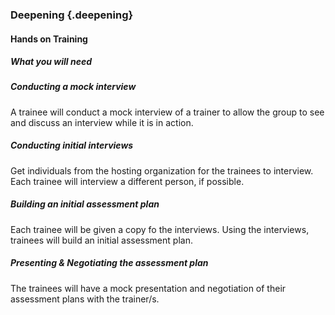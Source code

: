### Deepening {.deepening}

#### Hands on Training

<?Hands-on training on various components of the tool. This will be a moderately collaborative segment where the trainees will have documentation and be encouraged to explore the tool.?>

##### What you will need

##### Conducting a mock interview

A trainee will conduct a mock interview of a trainer to allow the group to see and discuss an interview while it is in action. 

##### Conducting initial interviews

Get individuals from the hosting organization for the trainees to interview. Each trainee will interview a different person, if possible.

##### Building an initial assessment plan

Each trainee will be given a copy fo the interviews. Using the interviews, trainees will build an initial assessment plan. 

##### Presenting & Negotiating the assessment plan

The trainees will have a mock presentation and negotiation of their assessment plans with the trainer/s.
